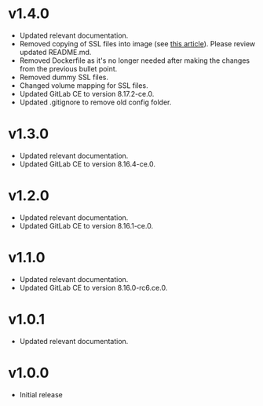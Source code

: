 # v1.4.0

- Updated relevant documentation.
- Removed copying of SSL files into image (see [this article](https://developer.atlassian.com/blog/2016/06/common-dockerfile-mistakes/)). Please review updated README.md.
- Removed Dockerfile as it's no longer needed after making the changes from the previous bullet point.
- Removed dummy SSL files.
- Changed volume mapping for SSL files.
- Updated GitLab CE to version 8.17.2-ce.0.
- Updated .gitignore to remove old config folder.

# v1.3.0

- Updated relevant documentation.
- Updated GitLab CE to version 8.16.4-ce.0.

# v1.2.0

- Updated relevant documentation.
- Updated GitLab CE to version 8.16.1-ce.0.

# v1.1.0

- Updated relevant documentation.
- Updated GitLab CE to version 8.16.0-rc6.ce.0.

# v1.0.1

- Updated relevant documentation.

# v1.0.0

- Initial release
